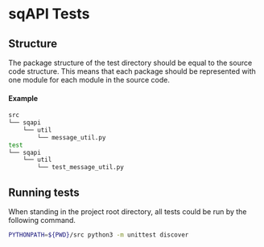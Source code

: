 # sqAPI Tests

## Structure
The package structure of the test directory should be
equal to the source code structure.
This means that each package should be represented with one module
for each module in the source code.

#### Example
```bash
src
└── sqapi
    └── util
        └── message_util.py
test
└── sqapi
    └── util
        └── test_message_util.py
```

## Running tests
When standing in the project root directory,
all tests could be run by the following command.
```bash
PYTHONPATH=${PWD}/src python3 -m unittest discover
```
